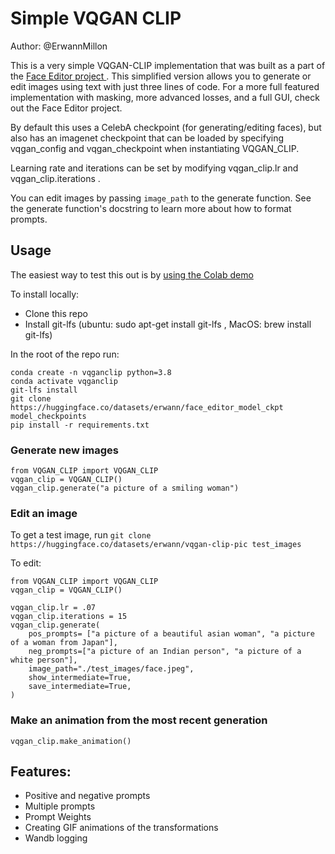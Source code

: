 # Simple VQGAN CLIP

Author: @ErwannMillon 

This is a very simple VQGAN-CLIP implementation that was built as a part of the <a href= "https://github.com/ErwannMillon/face-editor"> Face Editor project </a> . This simplified version allows you to generate or edit images using text with just three lines of code. For a more full featured implementation with masking, more advanced losses, and a full GUI, check out the Face Editor project. 

By default this uses a CelebA checkpoint (for generating/editing faces), but also has an imagenet checkpoint that can be loaded by specifying vqgan_config and vqgan_checkpoint when instantiating VQGAN_CLIP. 

Learning rate and iterations can be set by modifying vqgan_clip.lr and vqgan_clip.iterations . 

You can edit images by passing `image_path` to the generate function. 
See the generate function's docstring to learn more about how to format prompts. 

## Usage
The easiest way to test this out is by <a href="https://colab.research.google.com/drive/1Ez4D1J6-hVkmlXeR5jBPWYyu6CLA9Yor?usp=sharing
">using the Colab demo</a>

To install locally: 
- Clone this repo
- Install git-lfs (ubuntu: sudo apt-get install git-lfs , MacOS: brew install git-lfs) 

In the root of the repo run:

```
conda create -n vqganclip python=3.8
conda activate vqganclip
git-lfs install
git clone https://huggingface.co/datasets/erwann/face_editor_model_ckpt model_checkpoints
pip install -r requirements.txt
```

### Generate new images
```
from VQGAN_CLIP import VQGAN_CLIP
vqgan_clip = VQGAN_CLIP()
vqgan_clip.generate("a picture of a smiling woman")
```

### Edit an image
To get a test image, run 
`git clone https://huggingface.co/datasets/erwann/vqgan-clip-pic test_images`

To edit:
```
from VQGAN_CLIP import VQGAN_CLIP
vqgan_clip = VQGAN_CLIP()

vqgan_clip.lr = .07
vqgan_clip.iterations = 15
vqgan_clip.generate(
    pos_prompts= ["a picture of a beautiful asian woman", "a picture of a woman from Japan"],
    neg_prompts=["a picture of an Indian person", "a picture of a white person"],
    image_path="./test_images/face.jpeg",
    show_intermediate=True,
    save_intermediate=True,
)
```

### Make an animation from the most recent generation
`vqgan_clip.make_animation()`

## Features:
- Positive and negative prompts
- Multiple prompts
- Prompt Weights
- Creating GIF animations of the transformations
- Wandb logging



